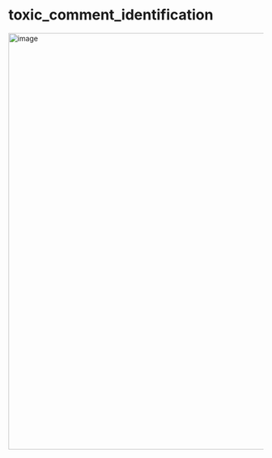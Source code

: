 # toxic_comment_identification

<img width="822" alt="image" src="https://github.com/pranamya18/toxic_comment_identification/assets/49710041/8332e29a-8505-4ca3-acf8-a5b3a761cfc2">

